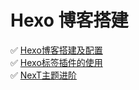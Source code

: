 # Hexo 博客搭建

:white_check_mark: [Hexo博客搭建及配置][hexo]  
:white_check_mark: [Hexo标签插件的使用][tags]  
:white_check_mark: [NexT主题进阶][NexT]  

[hexo]: https://wilenwu.github.io/posts/hexo/Hexo-setup&configuration.html
[tags]: https://wilenwu.github.io/posts/hexo/Hexo-tag-plugins.html
[NexT]: https://wilenwu.github.io/posts/hexo/theme-NexT-advanced.html


